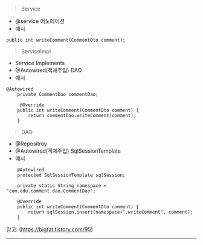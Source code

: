 > Service
- @service 어노테이션
- 예시
```
public int writeComment(CommentDto comment);
```

> ServiceImpl
- Service Implements 
- @Autowired(객체주입) DAO
- 예시
```
@Autowired
    private CommentDao commentDao;

     @Override
    public int writeComment(CommentDto comment) {
        return commentDao.writeComment(comment);
    }
```

> DAO
- @Repositroy
- @Autowired(객체주입) SqlSessionTemplate 
- 예시
```
    @Autowired
    protected SqlSessionTemplate sqlSession;
    
    private static String namespace = "com.edu.comment.dao.CommentDao";
    
    @Override
    public int writeComment(CommentDto comment) {
        return sqlSession.insert(namespace+".writeComment", comment);
    }
```

참고: (https://bigfat.tistory.com/95)
____


